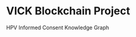 
<html>
  <head>
  </head>
  <body>
    <h1>VICK Blockchain Project</h1>
    <div id="Introduction">
      <p>HPV Informed Consent Knowledge Graph</p>
    </div>
  </body>
</html>
